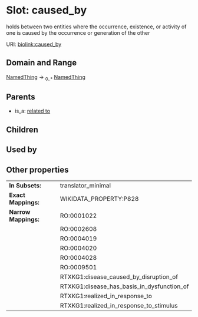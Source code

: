 
# Slot: caused_by


holds between two entities where the occurrence, existence, or activity of one is caused by the occurrence or generation of the other

URI: [biolink:caused_by](https://w3id.org/biolink/vocab/caused_by)


## Domain and Range

[NamedThing](NamedThing.md) &#8594;  <sub>0..\*</sub> [NamedThing](NamedThing.md)

## Parents

 *  is_a: [related to](related_to.md)

## Children


## Used by


## Other properties

|  |  |  |
| --- | --- | --- |
| **In Subsets:** | | translator_minimal |
| **Exact Mappings:** | | WIKIDATA_PROPERTY:P828 |
| **Narrow Mappings:** | | RO:0001022 |
|  | | RO:0002608 |
|  | | RO:0004019 |
|  | | RO:0004020 |
|  | | RO:0004028 |
|  | | RO:0009501 |
|  | | RTXKG1:disease_caused_by_disruption_of |
|  | | RTXKG1:disease_has_basis_in_dysfunction_of |
|  | | RTXKG1:realized_in_response_to |
|  | | RTXKG1:realized_in_response_to_stimulus |

